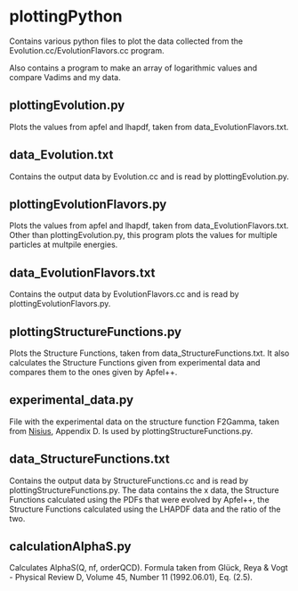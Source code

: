 # plottingPython
Contains various python files to plot the data collected from the Evolution.cc/EvolutionFlavors.cc program. 

Also contains a program to make an array of logarithmic values and compare Vadims and my data.

## plottingEvolution.py
Plots the values from apfel and lhapdf, taken from data_EvolutionFlavors.txt.

## data_Evolution.txt
Contains the output data by Evolution.cc and is read by plottingEvolution.py.

## plottingEvolutionFlavors.py
Plots the values from apfel and lhapdf, taken from data_EvolutionFlavors.txt. Other than plottingEvolution.py, this program plots the values for multiple particles at multpile energies.

## data_EvolutionFlavors.txt
Contains the output data by EvolutionFlavors.cc and is read by plottingEvolutionFlavors.py. 

## plottingStructureFunctions.py
Plots the Structure Functions, taken from data_StructureFunctions.txt. It also calculates the Structure Functions given from experimental data and compares them to the ones given by Apfel++.

## experimental_data.py
File with the experimental data on the structure function F2Gamma, taken from [Nisius](https://arxiv.org/abs/hep-ex/9912049v1), Appendix D. Is used by plottingStructureFunctions.py.

## data_StructureFunctions.txt
Contains the output data by StructureFunctions.cc and is read by plottingStructureFunctions.py. The data contains the x data, the Structure Functions calculated using the PDFs that were evolved by Apfel++, the Structure Functions calculated using the LHAPDF data and the ratio of the two. 

## calculationAlphaS.py
Calculates AlphaS(Q, nf, orderQCD). Formula taken from Glück, Reya & Vogt - Physical Review D, Volume 45, Number 11 (1992.06.01), Eq. (2.5).
